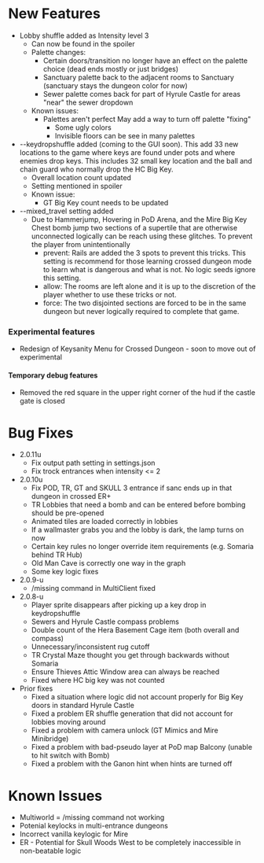 # New Features

* Lobby shuffle added as Intensity level 3
	* Can now be found in the spoiler
	* Palette changes:
		* Certain doors/transition no longer have an effect on the palette choice (dead ends mostly or just bridges)
		* Sanctuary palette back to the adjacent rooms to Sanctuary (sanctuary stays the dungeon color for now)
		* Sewer palette comes back for part of Hyrule Castle for areas "near" the sewer dropdown
	* Known issues:
		* Palettes aren't perfect 
			May add a way to turn off palette "fixing"
			* Some ugly colors
			* Invisible floors can be see in many palettes		
* --keydropshuffle added (coming to the GUI soon). This add 33 new locations to the game where keys are found under pots
and where enemies drop keys. This includes 32 small key location and the ball and chain guard who normally drop the HC
Big Key. 
	* Overall location count updated
	* Setting mentioned in spoiler
	* Known issue:
		* GT Big Key count needs to be updated
* --mixed_travel setting added
	* Due to Hammerjump, Hovering in PoD Arena, and the Mire Big Key Chest bomb jump two sections of a supertile that are
otherwise unconnected logically can be reach using these glitches. To prevent the player from unintentionally
		* prevent: Rails are added the 3 spots to prevent this tricks. This setting is recommend for those learning
		 crossed dungeon mode to learn what is dangerous and what is not. No logic seeds ignore this setting.
		 * allow: The rooms are left alone and it is up to the discretion of the player whether to use these tricks or not.
		 * force: The two disjointed sections are forced to be in the same dungeon but never logically required to complete that game.

### Experimental features

* Redesign of Keysanity Menu for Crossed Dungeon - soon to move out of experimental

#### Temporary debug features

* Removed the red square in the upper right corner of the hud if the castle gate is closed  

# Bug Fixes

* 2.0.11u
	* Fix output path setting in settings.json
	* Fix trock entrances when intensity <= 2
* 2.0.10u
	* Fix POD, TR, GT and SKULL 3 entrance if sanc ends up in that dungeon in crossed ER+
	* TR Lobbies that need a bomb and can be entered before bombing should be pre-opened
	* Animated tiles are loaded correctly in lobbies
	* If a wallmaster grabs you and the lobby is dark, the lamp turns on now
	* Certain key rules no longer override item requirements (e.g. Somaria behind TR Hub)
	* Old Man Cave is correctly one way in the graph
	* Some key logic fixes
* 2.0.9-u
	* /missing command in MultiClient fixed
* 2.0.8-u
	* Player sprite disappears after picking up a key drop in keydropshuffle
	* Sewers and Hyrule Castle compass problems
	* Double count of the Hera Basement Cage item (both overall and compass)
	* Unnecessary/inconsistent rug cutoff
	* TR Crystal Maze thought you get through backwards without Somaria
	* Ensure Thieves Attic Window area can always be reached
	* Fixed where HC big key was not counted	
* Prior fixes
	* Fixed a situation where logic did not account properly for Big Key doors in standard Hyrule Castle
	* Fixed a problem ER shuffle generation that did not account for lobbies moving around
	* Fixed a problem with camera unlock (GT Mimics and Mire Minibridge)
	* Fixed a problem with bad-pseudo layer at PoD map Balcony (unable to hit switch with Bomb)
	* Fixed a problem with the Ganon hint when hints are turned off

# Known Issues

* Multiworld = /missing command not working
* Potenial keylocks in multi-entrance dungeons
* Incorrect vanilla keylogic for Mire
* ER - Potential for Skull Woods West to be completely inaccessible in non-beatable logic